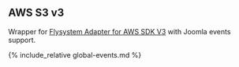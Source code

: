 ## AWS S3 v3

Wrapper for [Flysystem Adapter for AWS SDK V3](https://github.com/thephpleague/flysystem-aws-s3-v3) with Joomla events support. 

{% include_relative global-events.md %}
